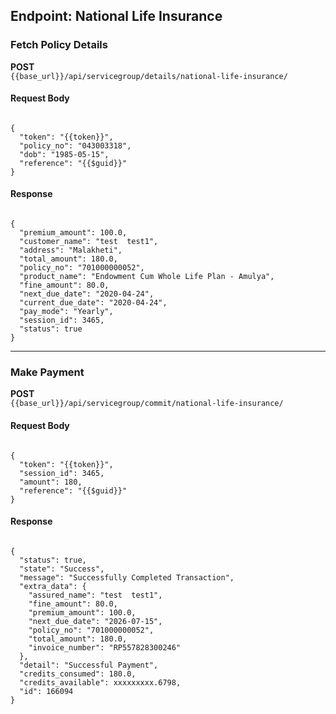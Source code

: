 ##  Endpoint: National Life Insurance

###  Fetch Policy Details  
**POST**  
`{{base_url}}/api/servicegroup/details/national-life-insurance/`

#### Request Body

<pre><code class="json">
{
  "token": "{{token}}",
  "policy_no": "043003318",
  "dob": "1985-05-15",
  "reference": "{{$guid}}"
}
</code></pre>

#### Response

<pre><code class="json">
{
  "premium_amount": 100.0,
  "customer_name": "test  test1",
  "address": "Malakheti",
  "total_amount": 180.0,
  "policy_no": "701000000052",
  "product_name": "Endowment Cum Whole Life Plan - Amulya",
  "fine_amount": 80.0,
  "next_due_date": "2020-04-24",
  "current_due_date": "2020-04-24",
  "pay_mode": "Yearly",
  "session_id": 3465,
  "status": true
}
</code></pre>

---

###  Make Payment  
**POST**  
`{{base_url}}/api/servicegroup/commit/national-life-insurance/`

#### Request Body

<pre><code class="json">
{
  "token": "{{token}}",
  "session_id": 3465,
  "amount": 180,
  "reference": "{{$guid}}"
}
</code></pre>

#### Response

<pre><code class="json">
{
  "status": true,
  "state": "Success",
  "message": "Successfully Completed Transaction",
  "extra_data": {
    "assured_name": "test  test1",
    "fine_amount": 80.0,
    "premium_amount": 100.0,
    "next_due_date": "2026-07-15",
    "policy_no": "701000000052",
    "total_amount": 180.0,
    "invoice_number": "RP557828300246"
  },
  "detail": "Successful Payment",
  "credits_consumed": 180.0,
  "credits_available": xxxxxxxxx.6798,
  "id": 166094
}
</code></pre>

